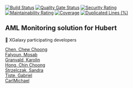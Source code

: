 [![Build Status](https://tfs.sebank.se/tfs/MSDE/TeamCrossBorder/_apis/build/status/AstreaConnector/AstreaConnector-Build?branchName=master)](https://tfs.sebank.se/tfs/MSDE/TeamCrossBorder/_build/latest?definitionId=8096&branchName=master)  [![Quality Gate Status](https://sonarqube.sebank.se/api/project_badges/measure?project=Astrea-Connector&metric=alert_status)](https://sonarqube.sebank.se/dashboard?id=Astrea-Connector)  [![Security Rating](https://sonarqube.sebank.se/api/project_badges/measure?project=Astrea-Connector&metric=security_rating)](https://sonarqube.sebank.se/dashboard?id=Astrea-Connector)  [![Maintainability Rating](https://sonarqube.sebank.se/api/project_badges/measure?project=Astrea-Connector&metric=sqale_rating)](https://sonarqube.sebank.se/dashboard?id=Astrea-Connector)  [![Coverage](https://sonarqube.sebank.se/api/project_badges/measure?project=Astrea-Connector&metric=coverage)](https://sonarqube.sebank.se/dashboard?id=Astrea-Connector)  [![Duplicated Lines (%)](https://sonarqube.sebank.se/api/project_badges/measure?project=Astrea-Connector&metric=duplicated_lines_density)](https://sonarqube.sebank.se/dashboard?id=Astrea-Connector)

## AML Monitoring solution for Hubert

🚀 XGalaxy participating developers

[Chen, Chew Choong](https://github.sebank.se/S9034B)  
[Falyoun, Mosab](https://github.sebank.se/s9759b)  
[Granvald, Karolin](https://github.sebank.se/S7150C)  
[Hong, Chin Choong](https://github.sebank.se/s4155c)  
[Strzelczak, Sandra](https://github.sebank.se/s90478)  
[Tiste, Gabriel](https://github.sebank.se/s4556c)  
[CarlMichael](https://github.sebank.se/s4556c)